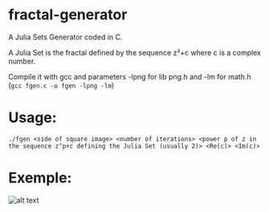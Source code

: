 # fractal-generator
 A Julia Sets Generator coded in C.
 
 A Julia Set is the fractal defined by the sequence z²+c where c is a complex number.
 
 Compile it with gcc and parameters -lpng for lib png.h and -lm for math.h (`gcc fgen.c -o fgen -lpng -lm`)

 # Usage:
 
  `./fgen <side of square image> <number of iterations> <power p of z in the sequence z^p+c defining the Julia Set (usually 2)> <Re(c)> <Im(c)>`

# Exemple:

![alt text](http://url)
